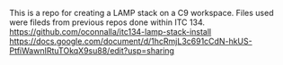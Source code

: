 This is a repo for creating a LAMP stack on a C9 workspace.
Files used were fileds from previous repos done within ITC 134. 
https://github.com/oconnalla/itc134-lamp-stack-install
https://docs.google.com/document/d/1hcRmjL3c691cCdN-hkUS-PtfiWawnIRtuTOkqX9su88/edit?usp=sharing 
